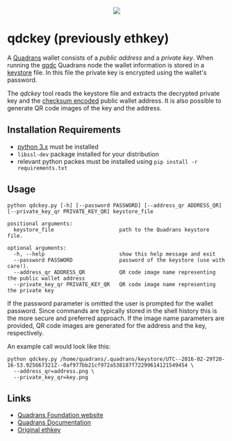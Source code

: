 <div align="center">
  <img src="https://www.quadrans.io/assets/brand/logo_quadrans_color.svg"><br>
</div>

# qdckey (previously ethkey)

A [Quadrans](https://github.com/quadrans) wallet consists of a _public address_ and a _private key_.
When running the [gqdc](https://docs.quadrans.io/nodes/) Quadrans node the wallet information is stored in a [keystore](https://medium.com/@julien.maffre/what-is-an-ethereum-keystore-file-86c8c5917b97) file.
In this file the private key is encrypted using the wallet's password.

The _qdckey_ tool reads the keystore file and extracts the decrypted private key and the
[checksum encoded](https://github.com/ethereum/EIPs/blob/master/EIPS/eip-55.md) public wallet address.
It is also possible to generate QR code images of the key and the address.

## Installation Requirements
* [python 3.x](https://realpython.com/installing-python) must be installed
* `libssl-dev` package installed for your distribution
* relevant python packes must be installed using `pip install -r requirements.txt`

## Usage
```
python qdckey.py [-h] [--password PASSWORD] [--address_qr ADDRESS_QR] [--private_key_qr PRIVATE_KEY_QR] keystore_file

positional arguments:
  keystore_file                     path to the Quadrans keystore file.

optional arguments:
  -h, --help                        show this help message and exit
  --password PASSWORD               password of the keystore (use with care!).
  --address_qr ADDRESS_QR           QR code image name representing the public wallet address
  --private_key_qr PRIVATE_KEY_QR   QR code image name representing the private key
```
If the password parameter is omitted the user is prompted for the wallet password.
Since commands are typically stored in the shell history this is the more secure and preferred approach.
If the image name parameters are provided, QR code images are generated for the address and the key, respectively.

An example call would look like this:
```
python qdckey.py /home/quadrans/.quadrans/keystore/UTC--2016-02-29T20-16-53.925667321Z--0af977bb21cf972a538187f72299614121549454 \
  --address_qr=address.png \
  --private_key_qr=key.png
``` 

## Links
* [Quadrans Foundation website](https://quadrans.io)
* [Quadrans Documentation](https://docs.quadrans.io)
* [Original ethkey](https://github.com/owahlen/ethkey)
